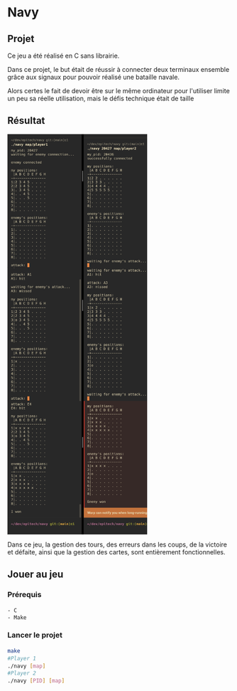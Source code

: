 # Navy

## Projet

Ce jeu a été réalisé en C sans librairie.

Dans ce projet, le but était de réussir à connecter deux terminaux ensemble grâce aux signaux pour pouvoir réalisé une bataille navale.

Alors certes le fait de devoir être sur le même ordinateur pour l'utiliser limite un peu sa réelle utilisation, mais le défis technique était de taille

## Résultat

<div style="display: flex; flex-wrap: wrap">
    <img src="/images/connection.png" width=315 height=300 />
    <img src="/images/boucle.png" width=315 height=300 />
    <img src="/images/victoire.png" width=315 height=300 />
</div>

Dans ce jeu, la gestion des tours, des erreurs dans les coups, de la victoire et défaite, ainsi que la gestion des cartes, sont entièrement fonctionnelles.

## Jouer au jeu

### Prérequis
    - C
    - Make

### Lancer le projet
```bash
make
#Player 1
./navy [map]
#Player 2
./navy [PID] [map]
```

